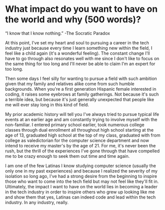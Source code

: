 # What impact do you want to have on the world and why (500 words)?

“I know that I know nothing.” -The Socratic Paradox

At this point, I've set my heart and soul to pursuing a career in the tech industry just because every time I learn something new within the field, I feel like a child again (it's a wonderful feeling). The constant change I'll have to go through also resonates well with me since I don't like to focus on the same thing for too long and I'll never be able to claim I'm an expert for too long.

Then some days I feel silly for wanting to pursue a field with such ambition given that my family and relatives alike come from such humble backgrounds. When you're a first generation Hispanic female interested in coding, it raises some eyebrows at family gatherings. Not because it's such a terrible idea, but because it's just generally unexpected that people like me will ever stay long in this kind of field.

My prior academic history will tell you I've always tried to pursue typical life events at an earlier age and am constantly trying to involve myself with the non-familiar. I entered primary school earlier, took numerous college classes through dual enrollment all throughout high school starting at the age of 13, graduated high school at the top of my class, graduated with from college as valedictorian for the computer science department and now intend to receive my master's by the age of 21. For me, it's never been the rush, but the thrill of the experiences I've gone through that have compelled me to be crazy enough to seek them out time and time again.

I am one of the few Latinas I know studying computer science (usually the only one in my past experiences) and because I realized the severity of my isolation so long ago, I've had a strong desire from the beginning to inspire those who want to come into the tech field but may not feel like they'll fit in. Ultimately, the impact I want to have on the world lies in becoming a leader in the tech industry in order to inspire others who grew up looking like me and show them that yes, Latinas can indeed code and lead within the tech industry. In any industry, really.


